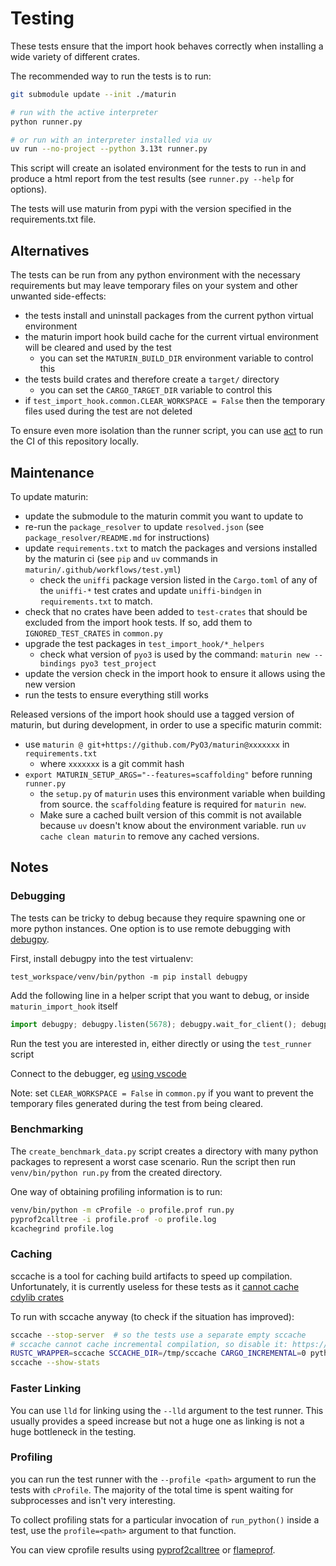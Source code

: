 # Testing

These tests ensure that the import hook behaves correctly when installing a wide variety of different crates.

The recommended way to run the tests is to run:

```bash
git submodule update --init ./maturin

# run with the active interpreter
python runner.py

# or run with an interpreter installed via uv
uv run --no-project --python 3.13t runner.py
```

This script will create an isolated environment for the tests to run in
and produce a html report from the test results (see `runner.py --help` for options).

The tests will use maturin from pypi with the version specified in the requirements.txt file.

## Alternatives

The tests can be run from any python environment with the necessary requirements but may leave temporary files
on your system and other unwanted side-effects:

- the tests install and uninstall packages from the current python virtual environment
- the maturin import hook build cache for the current virtual environment will be cleared and used by the test
    - you can set the `MATURIN_BUILD_DIR` environment variable to control this
- the tests build crates and therefore create a `target/` directory
    - you can set the `CARGO_TARGET_DIR` variable to control this
- if `test_import_hook.common.CLEAR_WORKSPACE = False` then the temporary files used during the test are not deleted

To ensure even more isolation than the runner script, you can use [act](https://github.com/nektos/act) to run the CI
of this repository locally.

## Maintenance

To update maturin:

- update the submodule to the maturin commit you want to update to
- re-run the `package_resolver` to update `resolved.json` (see `package_resolver/README.md` for instructions)
- update `requirements.txt` to match the packages and versions installed by the maturin ci
  (see `pip` and `uv` commands in `maturin/.github/workflows/test.yml`)
    - check the `uniffi` package version listed in the `Cargo.toml` of any of the `uniffi-*`
      test crates and update `uniffi-bindgen` in `requirements.txt` to match.
- check that no crates have been added to `test-crates` that should be excluded from the import hook tests.
  If so, add them to `IGNORED_TEST_CRATES` in `common.py`
- upgrade the test packages in `test_import_hook/*_helpers`
    - check what version of `pyo3` is used by the command: `maturin new --bindings pyo3 test_project`
- update the version check in the import hook to ensure it allows using the new version
- run the tests to ensure everything still works

Released versions of the import hook should use a tagged version of maturin, but during development, in order
to use a specific maturin commit:

- use `maturin @ git+https://github.com/PyO3/maturin@xxxxxxx` in `requirements.txt`
    - where `xxxxxxx` is a git commit hash
- `export MATURIN_SETUP_ARGS="--features=scaffolding"` before running `runner.py`
    - the `setup.py` of `maturin` uses this environment variable when building from source. the `scaffolding` feature
      is required for `maturin new`.
    - Make sure a cached built version of this commit is not available because `uv` doesn't know about the
      environment variable. run `uv cache clean maturin` to remove any cached versions.

## Notes

### Debugging

The tests can be tricky to debug because they require spawning one or more python instances. One option is to use
remote debugging with [debugpy](https://pypi.org/project/debugpy/).

First, install debugpy into the test virtualenv:

```shell
test_workspace/venv/bin/python -m pip install debugpy
```

Add the following line in a helper script that you want to debug, or inside `maturin_import_hook` itself

```python
import debugpy; debugpy.listen(5678); debugpy.wait_for_client(); debugpy.breakpoint()
```

Run the test you are interested in, either directly or using the `test_runner` script

Connect to the debugger, eg [using vscode](https://code.visualstudio.com/docs/python/debugging#_local-script-debugging)

Note: set `CLEAR_WORKSPACE = False` in `common.py` if you want to prevent the temporary files generated during the test
from being cleared.

### Benchmarking

The `create_benchmark_data.py` script creates a directory with many python packages to represent a worst case scenario.
Run the script then run `venv/bin/python run.py` from the created directory.

One way of obtaining profiling information is to run:

```sh
venv/bin/python -m cProfile -o profile.prof run.py
pyprof2calltree -i profile.prof -o profile.log
kcachegrind profile.log
```

### Caching

sccache is a tool for caching build artifacts to speed up compilation. Unfortunately, it is currently useless for these
tests as it [cannot cache cdylib crates](https://github.com/mozilla/sccache/issues/1715)

To run with sccache anyway (to check if the situation has improved):

```bash
sccache --stop-server  # so the tests use a separate empty sccache
# sccache cannot cache incremental compilation, so disable it: https://github.com/mozilla/sccache/issues/236
RUSTC_WRAPPER=sccache SCCACHE_DIR=/tmp/sccache CARGO_INCREMENTAL=0 python test_runner/test_runner.py <args>
sccache --show-stats
```

### Faster Linking

You can use `lld` for linking using the `--lld` argument to the test runner. This usually provides a speed increase
but not a huge one as linking is not a huge bottleneck in the testing.

### Profiling

you can run the test runner with the `--profile <path>` argument to run the tests with `cProfile`. The majority of the
total time is spent waiting for subprocesses and isn't very interesting.

To collect profiling stats for a particular invocation of `run_python()` inside a test, use the `profile=<path>`
argument to that function.

You can view cprofile results using [pyprof2calltree](https://pypi.org/project/pyprof2calltree/) or
[flameprof](https://pypi.org/project/flameprof/).
